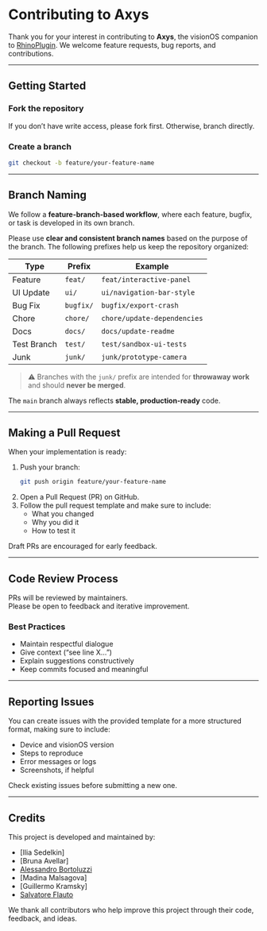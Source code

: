 # Contributing to Axys

Thank you for your interest in contributing to **Axys**, the visionOS companion to [RhinoPlugin](https://github.com/Apollo-ARTE/Axys-RhinoPlugin). We welcome feature requests, bug reports, and contributions.

---

## Getting Started

### Fork the repository  
If you don’t have write access, please fork first. Otherwise, branch directly.

### Create a branch  
```bash
git checkout -b feature/your-feature-name
```

---

## Branch Naming

We follow a **feature-branch-based workflow**, where each feature, bugfix, or task is developed in its own branch.

Please use **clear and consistent branch names** based on the purpose of the branch. The following prefixes help us keep the repository organized:

| Type        | Prefix     | Example                       |
|-------------|------------|-------------------------------|
| Feature     | `feat/`    | `feat/interactive-panel`      |
| UI Update   | `ui/`      | `ui/navigation-bar-style`     |
| Bug Fix     | `bugfix/`  | `bugfix/export-crash`         |
| Chore       | `chore/`   | `chore/update-dependencies`   |
| Docs        | `docs/`    | `docs/update-readme`          |
| Test Branch | `test/`    | `test/sandbox-ui-tests`       |
| Junk        | `junk/`    | `junk/prototype-camera`       |

> ⚠️ Branches with the `junk/` prefix are intended for **throwaway work** and should **never be merged**.

The `main` branch always reflects **stable, production-ready** code.

---

## Making a Pull Request

When your implementation is ready:

1. Push your branch:
   ```bash
   git push origin feature/your-feature-name
   ```
2. Open a Pull Request (PR) on GitHub.
3. Follow the pull request template and make sure to include:
   - What you changed
   - Why you did it
   - How to test it

Draft PRs are encouraged for early feedback.

---

## Code Review Process

PRs will be reviewed by maintainers.  
Please be open to feedback and iterative improvement.

### Best Practices
- Maintain respectful dialogue
- Give context (“see line X…”)
- Explain suggestions constructively
- Keep commits focused and meaningful

---

## Reporting Issues
You can create issues with the provided template for a more structured format, making sure to include:
- Device and visionOS version
- Steps to reproduce
- Error messages or logs
- Screenshots, if helpful

Check existing issues before submitting a new one.

---

## Credits

This project is developed and maintained by:

- [Ilia Sedelkin]
- [Bruna Avellar]
- [Alessandro Bortoluzzi](https://bortoluzzi.dev)
- [Madina Malsagova]
- [Guillermo Kramsky]
- [Salvatore Flauto](https://github.com/XlSolver)

We thank all contributors who help improve this project through their code, feedback, and ideas.
